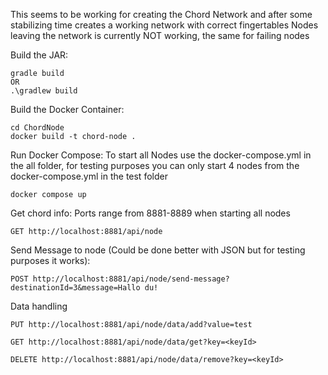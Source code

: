 This seems to be working for creating the Chord Network and after some stabilizing time creates a working network with correct fingertables
Nodes leaving the network is currently NOT working, the same for failing nodes

Build the JAR:
```
gradle build
OR
.\gradlew build
```

Build the Docker Container:
```
cd ChordNode
docker build -t chord-node .
```

Run Docker Compose:
To start all Nodes use the docker-compose.yml in the all folder, for testing purposes you can only start 4 nodes from the docker-compose.yml in the test folder

```
docker compose up
```


Get chord info:
Ports range from 8881-8889 when starting all nodes
```
GET http://localhost:8881/api/node
```

Send Message to node (Could be done better with JSON but for testing purposes it works):
```
POST http://localhost:8881/api/node/send-message?destinationId=3&message=Hallo du!
```

Data handling
```
PUT http://localhost:8881/api/node/data/add?value=test
```
```
GET http://localhost:8881/api/node/data/get?key=<keyId>
```
```
DELETE http://localhost:8881/api/node/data/remove?key=<keyId>
```
